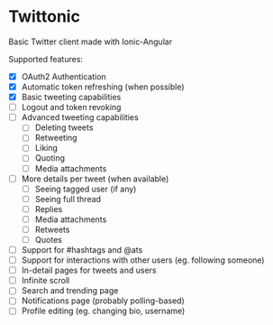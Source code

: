 # Twittonic
Basic Twitter client made with Ionic-Angular

Supported features:
- [X] OAuth2 Authentication
- [X] Automatic token refreshing (when possible)
- [X] Basic tweeting capabilities
- [ ] Logout and token revoking
- [ ] Advanced tweeting capabilities
  - [ ] Deleting tweets
  - [ ] Retweeting
  - [ ] Liking
  - [ ] Quoting
  - [ ] Media attachments
- [ ] More details per tweet (when available)
  - [ ] Seeing tagged user (if any)
  - [ ] Seeing full thread
  - [ ] Replies
  - [ ] Media attachments
  - [ ] Retweets
  - [ ] Quotes
- [ ] Support for #hashtags and @ats
- [ ] Support for interactions with other users (eg. following someone)
- [ ] In-detail pages for tweets and users
- [ ] Infinite scroll
- [ ] Search and trending page
- [ ] Notifications page (probably polling-based)
- [ ] Profile editing (eg. changing bio, username)
